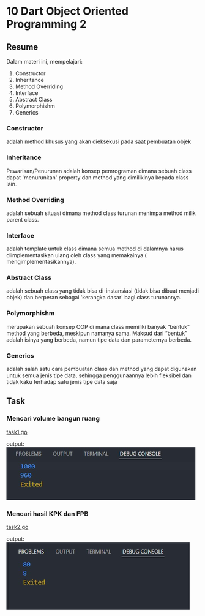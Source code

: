 # 10 Dart Object Oriented Programming 2

## Resume

Dalam materi ini, mempelajari:

1. Constructor
2. Inheritance
3. Method Overriding
4. Interface
5. Abstract Class
6. Polymorphishm
7. Generics

### Constructor

adalah method khusus yang akan dieksekusi pada saat pembuatan objek

### Inheritance

Pewarisan/Penurunan adalah konsep pemrograman dimana sebuah class dapat 'menurunkan' property dan method yang dimilikinya kepada class lain.

### Method Overriding

adalah sebuah situasi dimana method class turunan menimpa method milik parent class.

### Interface

adalah template untuk class dimana semua method di dalamnya harus diimplementasikan ulang oleh class yang memakainya ( mengimplementasikannya).

### Abstract Class

adalah sebuah class yang tidak bisa di-instansiasi (tidak bisa dibuat menjadi objek) dan berperan sebagai 'kerangka dasar' bagi class turunannya.

### Polymorphishm

merupakan sebuah konsep OOP di mana class memiliki banyak “bentuk” method yang berbeda, meskipun namanya sama. Maksud dari “bentuk” adalah isinya yang berbeda, namun tipe data dan parameternya berbeda.

### Generics

adalah salah satu cara pembuatan class dan method yang dapat digunakan untuk semua jenis tipe data, sehingga penggunaannya lebih fleksibel dan tidak kaku terhadap satu jenis tipe data saja

## Task

### Mencari volume bangun ruang

[task1.go](./Praktikum/task_1.dart)

output:
![task1](./Screenshots/task_1.jpeg)

### Mencari hasil KPK dan FPB

[task2.go](./Praktikum/task_2.dart)

output:
![task2](./Screenshots/task_2.jpeg)
